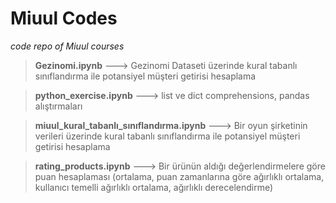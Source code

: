 # Miuul Codes
_code repo of Miuul courses_

> **Gezinomi.ipynb** ---> Gezinomi Dataseti üzerinde kural tabanlı sınıflandırma ile potansiyel müşteri getirisi hesaplama

> **python_exercise.ipynb** ---> list ve dict comprehensions, pandas alıştırmaları

> **miuul_kural_tabanlı_sınıflandırma.ipynb** ---> Bir oyun şirketinin verileri üzerinde kural tabanlı sınıflandırma ile potansiyel müşteri getirisi hesaplama

> **rating_products.ipynb** ---> Bir ürünün aldığı değerlendirmelere göre puan hesaplaması (ortalama, puan zamanlarına göre ağırlıklı ortalama, kullanıcı temelli ağırlıklı ortalama, ağırlıklı derecelendirme)


